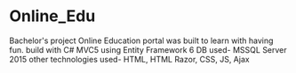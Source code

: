 # Online_Edu
Bachelor's project
Online Education portal was built to learn with having fun.
build with C# MVC5 using Entity Framework 6
DB used- MSSQL Server 2015 
other technologies used- HTML, HTML Razor, CSS, JS, Ajax
